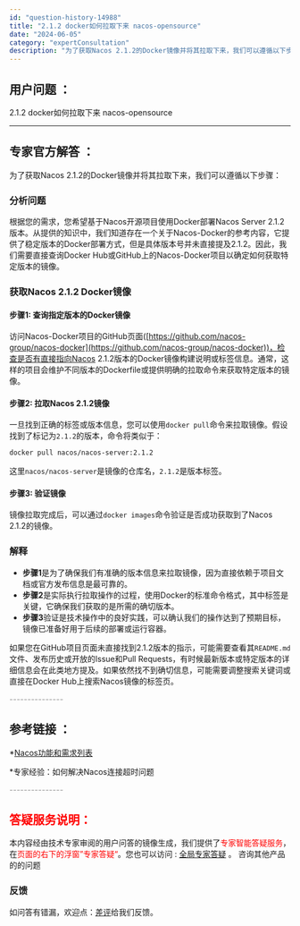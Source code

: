 ```yaml
---
id: "question-history-14988"
title: "2.1.2 docker如何拉取下来 nacos-opensource"
date: "2024-06-05"
category: "expertConsultation"
description: "为了获取Nacos 2.1.2的Docker镜像并将其拉取下来，我们可以遵循以下步骤：### 分析问题根据您的需求，您希望基于Nacos开源项目使用Docker部署Nacos Server 2.1.2版本。从提供的知识中，我们知道存在一个关于Nacos-Docker的参考内容，它提供了稳定版本的Do"
---
```


## 用户问题 ： 
 2.1.2 docker如何拉取下来 nacos-opensource 

---------------
## 专家官方解答 ：

为了获取Nacos 2.1.2的Docker镜像并将其拉取下来，我们可以遵循以下步骤：

### 分析问题

根据您的需求，您希望基于Nacos开源项目使用Docker部署Nacos Server 2.1.2版本。从提供的知识中，我们知道存在一个关于Nacos-Docker的参考内容，它提供了稳定版本的Docker部署方式，但是具体版本号并未直接提及2.1.2。因此，我们需要直接查询Docker Hub或GitHub上的Nacos-Docker项目以确定如何获取特定版本的镜像。

### 获取Nacos 2.1.2 Docker镜像

#### 步骤1: 查询指定版本的Docker镜像
访问Nacos-Docker项目的GitHub页面([https://github.com/nacos-group/nacos-docker](https://github.com/nacos-group/nacos-docker))，检查是否有直接指向Nacos 2.1.2版本的Docker镜像构建说明或标签信息。通常，这样的项目会维护不同版本的Dockerfile或提供明确的拉取命令来获取特定版本的镜像。

#### 步骤2: 拉取Nacos 2.1.2镜像
一旦找到正确的标签或版本信息，您可以使用`docker pull`命令来拉取镜像。假设找到了标记为`2.1.2`的版本，命令将类似于：
```bash
docker pull nacos/nacos-server:2.1.2
```
这里`nacos/nacos-server`是镜像的仓库名，`2.1.2`是版本标签。

#### 步骤3: 验证镜像
镜像拉取完成后，可以通过`docker images`命令验证是否成功获取到了Nacos 2.1.2的镜像。

### 解释
- **步骤1**是为了确保我们有准确的版本信息来拉取镜像，因为直接依赖于项目文档或官方发布信息是最可靠的。
- **步骤2**是实际执行拉取操作的过程，使用Docker的标准命令格式，其中标签是关键，它确保我们获取的是所需的确切版本。
- **步骤3**验证是技术操作中的良好实践，可以确认我们的操作达到了预期目标，镜像已准备好用于后续的部署或运行容器。

如果您在GitHub项目页面未直接找到2.1.2版本的指示，可能需要查看其`README.md`文件、发布历史或开放的Issue和Pull Requests，有时候最新版本或特定版本的详细信息会在此类地方提及。如果依然找不到确切信息，可能需要调整搜索关键词或直接在Docker Hub上搜索Nacos镜像的标签页。


<font color="#949494">---------------</font> 


## 参考链接 ：

*[Nacos功能和需求列表](https://nacos.io/docs/latest/archive/feature-list)
 
 *专家经验：如何解决Nacos连接超时问题 


 <font color="#949494">---------------</font> 
 


## <font color="#FF0000">答疑服务说明：</font> 

本内容经由技术专家审阅的用户问答的镜像生成，我们提供了<font color="#FF0000">专家智能答疑服务</font>，在<font color="#FF0000">页面的右下的浮窗”专家答疑“</font>。您也可以访问 : [全局专家答疑](https://opensource.alibaba.com/chatBot) 。 咨询其他产品的的问题

### 反馈
如问答有错漏，欢迎点：[差评](https://ai.nacos.io/user/feedbackByEnhancerGradePOJOID?enhancerGradePOJOId=15041)给我们反馈。
